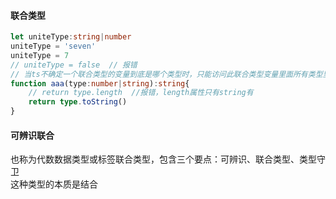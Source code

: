 #### 联合类型
```ts
let uniteType:string|number
uniteType = 'seven'
uniteType = 7
// uniteType = false  // 报错
// 当ts不确定一个联合类型的变量到底是哪个类型时，只能访问此联合类型变量里面所有类型里共有的属性或方法
function aaa(type:number|string):string{
    // return type.length  //报错，length属性只有string有
    return type.toString() 
}
```

#### 可辨识联合
也称为代数数据类型或标签联合类型，包含三个要点：可辨识、联合类型、类型守卫   
这种类型的本质是结合
